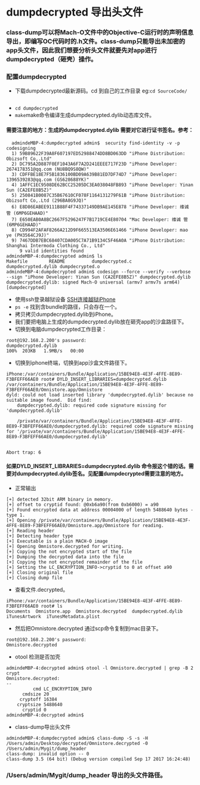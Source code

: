 # dumpdecrypted 导出头文件

### class-dump可以将Mach-O文件中的Objective-C运行时的声明信息导出，即编写OC代码时的.h文件。class-dump只能导出未加密的app头文件，因此我们想要分析头文件就要先对app进行dumpdecrypted（砸壳）操作。

### 配置dumpdecrypted
- 下载dumpdecrypted最新源码。cd 到自己的工作目录 eg:```cd SourceCode/```
```git clone https://github.com/stefanesser/dumpdecrypted.git
```
- ```cd dumpdecrypted```
- ```make```make命令编译生成dumpdecrypted.dylib动态库文件。

#### 需要注意的地方：生成的dumpdecrypted.dylib 需要对它进行证书签名。参考：
```
  admindeMBP-4:dumpdecrypted admin$  security find-identity -v -p codesigning
  1) 59B89622F39A8F607197ED52988474DD8BD063DD "iPhone Distribution: Obizsoft Co,.Ltd"
  2) DC795A2D887F0EF1043A6F7A2D241EEEE717F23D "iPhone Developer: 2674178351@qq.com (NU8BQ9S8QW)"
  3) CDFFBE18E7F5B1836100BD09A639B81ED7DF74D7 "iPhone Developer: 1396539283@qq.com (GS628688YK)"
  4) 1AFFC1EC9508DE62BCC25205DC3EA038048FB893 "iPhone Developer: Yinan Sun (CA2EFE8B5Z)"
  5) 250841B0087C35B67610CF078F1164131279F61B "iPhone Distribution: Obizsoft Co,.Ltd (296BA8G9JQ)"
  6) E8D86EABEE9111B88F4F74337149DB9AE145E878 "iPhone Developer: 维诚 管 (6MP6GEHAAD)"
  7) E650EAB0A8BC2667F5296247F7B1719CE4E80704 "Mac Developer: 维诚 管 (6MP6GEHAAD)"
  8) CD994F2AFAF8266A212D9F665513EA3506E61466 "iPhone Developer: mao ye (PH3564CJ9J)"
  9) 7467DDB7EBC68407CDA005C7A71B9134C5F46A0A "iPhone Distribution: Shanghai Intermoda Clothing Co., Ltd"
     9 valid identities found
admindeMBP-4:dumpdecrypted admin$ ls
Makefile		README			dumpdecrypted.c		dumpdecrypted.dylib	dumpdecrypted.o
admindeMBP-4:dumpdecrypted admin$ codesign --force --verify --verbose --sign "iPhone Developer: Yinan Sun (CA2EFE8B5Z)" dumpdecrypted.dylib
dumpdecrypted.dylib: signed Mach-O universal (armv7 armv7s arm64) [dumpdecrypted]
```
- 使用ssh登录越狱设备 [SSH连接越狱iPhone](https://www.jianshu.com/p/bf69cefc5f39)
- ```ps -e``` 找到含bundle的路径，只会存在一个。
- 拷贝拷贝dumpdecrypted.dylib到iPhone。
- 我们要把电脑上生成的dumpdecrypted.dylib放在砸壳app的沙盒路径下。
- 切换到电脑dumpdecrypted工作目录：
```scp /Users/admin/SourceCode/dumpdecrypted/dumpdecrypted.dylib root@192.168.2.200:/var/containers/Bundle/Application/15BE94E8-4E3F-4FFE-8E89-F3BFEFF66AE0/
root@192.168.2.200's password: 
dumpdecrypted.dylib                                                                   100%  203KB   1.9MB/s   00:00    
```
- 切换到iphone终端，切换到app沙盒文件路径下。   

```
iPhone:/var/containers/Bundle/Application/15BE94E8-4E3F-4FFE-8E89-F3BFEFF66AE0 root# DYLD_INSERT_LIBRARIES=dumpdecrypted.dylib /var/containers/Bundle/Application/15BE94E8-4E3F-4FFE-8E89-F3BFEFF66AE0/Omnistore.app/Omnistore
dyld: could not load inserted library 'dumpdecrypted.dylib' because no suitable image found.  Did find:
	dumpdecrypted.dylib: required code signature missing for 'dumpdecrypted.dylib'

	/private/var/containers/Bundle/Application/15BE94E8-4E3F-4FFE-8E89-F3BFEFF66AE0/dumpdecrypted.dylib: required code signature missing for '/private/var/containers/Bundle/Application/15BE94E8-4E3F-4FFE-8E89-F3BFEFF66AE0/dumpdecrypted.dylib'


Abort trap: 6
```
#### 如果DYLD_INSERT_LIBRARIES=dumpdecrypted.dylib 命令报这个错的话。需要对dumpdecrypted.dylib签名。见配置dumpdecrypted需要注意的地方。

- 正常输出    
```
[+] detected 32bit ARM binary in memory.
[+] offset to cryptid found: @0xb6a90(from 0xb6000) = a90
[+] Found encrypted data at address 00004000 of length 5488640 bytes - type 1.
[+] Opening /private/var/containers/Bundle/Application/15BE94E8-4E3F-4FFE-8E89-F3BFEFF66AE0/Omnistore.app/Omnistore for reading.
[+] Reading header
[+] Detecting header type
[+] Executable is a plain MACH-O image
[+] Opening Omnistore.decrypted for writing.
[+] Copying the not encrypted start of the file
[+] Dumping the decrypted data into the file
[+] Copying the not encrypted remainder of the file
[+] Setting the LC_ENCRYPTION_INFO->cryptid to 0 at offset a90
[+] Closing original file
[+] Closing dump file
```
- 查看文件.decrypted。
```
iPhone:/var/containers/Bundle/Application/15BE94E8-4E3F-4FFE-8E89-F3BFEFF66AE0 root# ls
Documents  Omnistore.app  Omnistore.decrypted  dumpdecrypted.dylib  iTunesArtwork  iTunesMetadata.plist
```
- 然后把Omnistore.decrypted 通过scp命令复制到mac目录下。
```admindeMBP-4:dumpdecrypted admin$ scp root@192.168.2.200:/var/containers/Bundle/Application/15BE94E8-4E3F-4FFE-8E89-F3BFEFF66AE0/Omnistore.decrypted /Users/admin/Desktop/decrypted
root@192.168.2.200's password: 
Omnistore.decrypted         
```
- otool 检测是否加壳 
```
admindeMBP-4:decrypted admin$ otool -l Omnistore.decrypted | grep -B 2 crypt
Omnistore.decrypted:
--
          cmd LC_ENCRYPTION_INFO
      cmdsize 20
     cryptoff 16384
    cryptsize 5488640
      cryptid 0
admindeMBP-4:decrypted admin$ 
```
- class-dump导出头文件
```
admindeMBP-4:dumpdecrypted admin$ class-dump -S -s -H /Users/admin/Desktop/decrypted/Omnistore.decrypted -0 /Users/admin/Mygit/dump_header
class-dump: invalid option -- 0
class-dump 3.5 (64 bit) (Debug version compiled Sep 17 2017 16:24:48)
```

### /Users/admin/Mygit/dump_header 导出的头文件路径。





